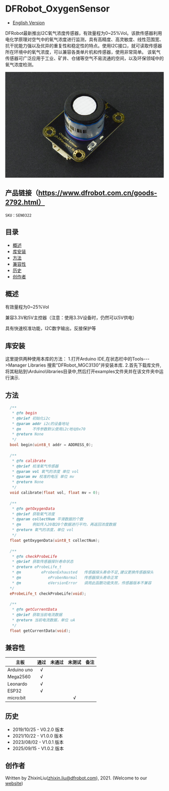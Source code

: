 # DFRobot_OxygenSensor
- [English Version](./README.md)

DFRobot最新推出I2C氧气浓度传感器，有效量程为0~25%Vol。该款传感器利用电化学原理对空气中的氧气浓度进行监测，具有高精度、高灵敏度、线性范围宽、抗干扰能力强以及优异的重复性和稳定性的特点。使用I2C接口，就可读取传感器所在环境中的氧气浓度，可以兼容各类单片机和传感器，使用非常简单。 该氧气传感器可广泛应用于工业、矿井、仓储等空气不易流通的空间，以及环保领域中的氧气浓度检测。


![svg](resources/images/sen0322.jpg)


## 产品链接（https://www.dfrobot.com.cn/goods-2792.html）

    SKU：SEN0322

## 目录

* [概述](#概述)
* [库安装](#库安装)
* [方法](#方法)
* [兼容性](#兼容性y)
* [历史](#历史)
* [创作者](#创作者)

## 概述

有效量程为0~25%Vol

兼容3.3V和5V主控器（注意：使用3.3V设备时，仍然可以5V供电）

具有快速校准功能，I2C数字输出，反接保护等

## 库安装
这里提供两种使用本库的方法：
1.打开Arduino IDE,在状态栏中的Tools--->Manager Libraries 搜索"DFRobot_MGC3130"并安装本库.
2.首先下载库文件,将其粘贴到\Arduino\libraries目录中,然后打开examples文件夹并在该文件夹中运行演示.

## 方法

```C++
  /**
   * @fn begin
   * @brief 初始化i2c
   * @param addr i2c的设备地址
   * @n     不传参数默认使用i2c地址0x70
   * @return None
   */
  bool begin(uint8_t addr = ADDRESS_0);

  /**
   * @fn calibrate
   * @brief 校准氧气传感器
   * @param vol 氧气的浓度 单位 vol
   * @param mv 校准的电压 单位 mv
   * @return None
   */
  void calibrate(float vol, float mv = 0);

  /**
   * @fn getOxygenData
   * @brief 获取氧气浓度
   * @param collectNum 平滑数据的个数
   * @n     例如传入20取20个数据进行平均，再返回浓度数据
   * @return 氧气的浓度，单位 vol
   */
  float getOxygenData(uint8_t collectNum);

  /**
   * @fn checkProbeLife
   * @brief 获取传感器探针寿命状态
   * @return eProbeLife_t
   * @n         eProbenExhausted   传感器探头寿命不足,建议更换传感器探头
   * @n            eProbenNormal   传感器探头寿命正常
   * @n            eVersionError   调用此函数功能失败，传感器版本不兼容
  */
  eProbeLife_t checkProbeLife(void);

  /**
   * @fn getCurrentData
   * @brief 获取当前电流数据
   * @return 当前电流数据，单位 uA
   */
  float getCurrentData(void);
```

## 兼容性

| 主板        | 通过 | 未通过 | 未测试 | 备注 |
| ----------- | :--: | :----: | :----: | ---- |
| Arduino uno |  √   |        |        |      |
| Mega2560    |  √   |        |        |      |
| Leonardo    |  √   |        |        |      |
| ESP32       |  √   |        |        |      |
| micro:bit   |      |        |   √    |      |


## 历史

- 2019/10/25 - V0.2.0 版本
- 2021/10/22 - V1.0.0 版本
- 2023/08/02 - V1.0.1 版本
- 2025/09/15 - V1.0.2 版本

## 创作者

Written by ZhixinLiu(zhixin.liu@dfrobot.com), 2021. (Welcome to our [website](https://www.dfrobot.com/))
